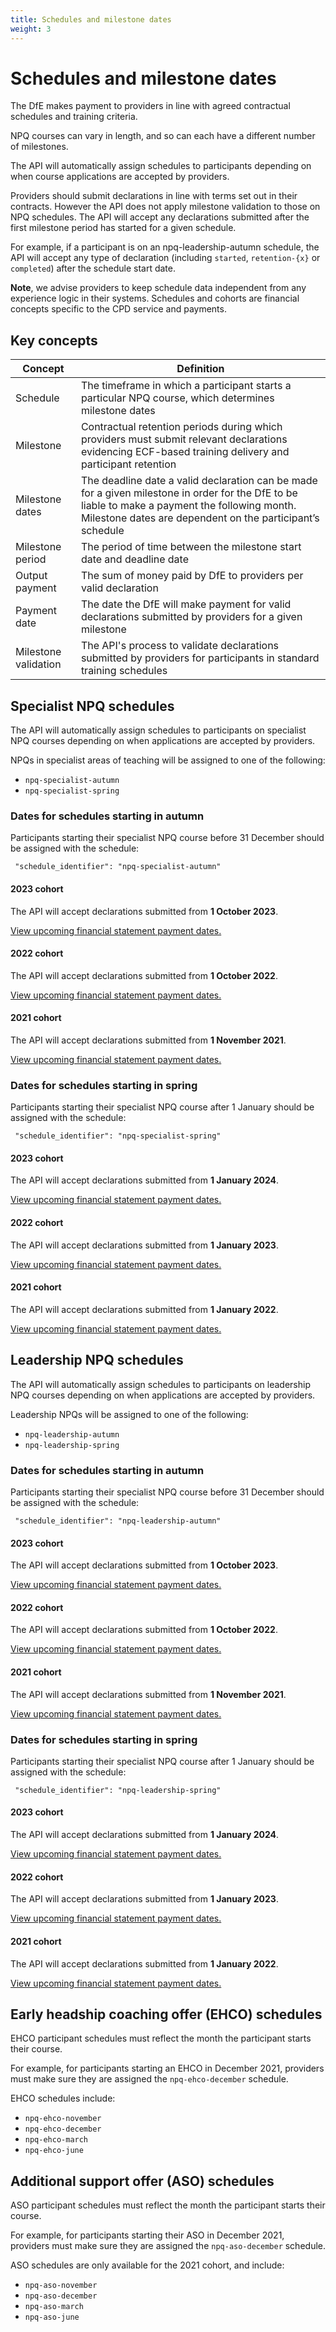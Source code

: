 ```yaml
---
title: Schedules and milestone dates
weight: 3
---
```


# Schedules and milestone dates

The DfE makes payment to providers in line with agreed contractual schedules and training criteria. 

NPQ courses can vary in length, and so can each have a different number of milestones.

The API will automatically assign schedules to participants depending on when course applications are accepted by providers. 

<div class="govuk-inset-text"> Providers should submit declarations in line with terms set out in their contracts. However the API does not apply milestone validation to those on NPQ schedules. The API will accept any declarations submitted after the first milestone period has started for a given schedule.</div>

For example, if a participant is on an npq-leadership-autumn schedule, the API will accept any type of declaration (including `started`, `retention-{x}` or `completed`) after the schedule start date.

**Note**, we advise providers to keep schedule data independent from any experience logic in their systems. Schedules and cohorts are financial concepts specific to the CPD service and payments. 

## Key concepts

| Concept      | Definition| 
| -------- | --------  |
| Schedule    | The timeframe in which a participant starts a particular NPQ course, which determines milestone dates      |
| Milestone   | Contractual retention periods during which providers must submit relevant declarations evidencing ECF-based training delivery and participant retention     |
| Milestone dates    | The deadline date a valid declaration can be made for a given milestone in order for the DfE to be liable to make a payment the following month. Milestone dates are dependent on the participant’s schedule       |
| Milestone period    | The period of time between the milestone start date and deadline date       |
| Output payment    | The sum of money paid by DfE to providers per valid declaration     |
| Payment date    | The date the DfE will make payment for valid declarations submitted by providers for a given milestone     |
| Milestone validation    | The API's process to validate declarations submitted by providers for participants in standard training schedules       |

## Specialist NPQ schedules

The API will automatically assign schedules to participants on specialist NPQ courses depending on when applications are accepted by providers. 

NPQs in specialist areas of teaching will be assigned to one of the following: 

* `npq-specialist-autumn`
* `npq-specialist-spring`

### Dates for schedules starting in autumn 

Participants starting their specialist NPQ course before 31 December should be assigned with the schedule: 

```
 "schedule_identifier": "npq-specialist-autumn"
```
#### 2023 cohort

The API will accept declarations submitted from **1 October 2023**.

[View upcoming financial statement payment dates.](/api-reference/npq/guidance/#view-financial-statement-payment-dates)

#### 2022 cohort

The API will accept declarations submitted from **1 October 2022**.

[View upcoming financial statement payment dates.](/api-reference/npq/guidance/#view-financial-statement-payment-dates)

#### 2021 cohort

The API will accept declarations submitted from **1 November 2021**.

[View upcoming financial statement payment dates.](/api-reference/npq/guidance/#view-financial-statement-payment-dates)

### Dates for schedules starting in spring 

Participants starting their specialist NPQ course after 1 January should be assigned with the schedule: 

```
 "schedule_identifier": "npq-specialist-spring"
```

#### 2023 cohort

The API will accept declarations submitted from **1 January 2024**.

[View upcoming financial statement payment dates.](/api-reference/npq/guidance/#view-financial-statement-payment-dates)

#### 2022 cohort

The API will accept declarations submitted from **1 January 2023**.

[View upcoming financial statement payment dates.](/api-reference/npq/guidance/#view-financial-statement-payment-dates)

#### 2021 cohort

The API will accept declarations submitted from **1 January 2022**.

[View upcoming financial statement payment dates.](/api-reference/npq/guidance/#view-financial-statement-payment-dates)

## Leadership NPQ schedules

The API will automatically assign schedules to participants on leadership NPQ courses depending on when applications are accepted by providers.

Leadership NPQs will be assigned to one of the following:

* `npq-leadership-autumn`
* `npq-leadership-spring`

### Dates for schedules starting in autumn 

Participants starting their specialist NPQ course before 31 December should be assigned with the schedule: 

```
 "schedule_identifier": "npq-leadership-autumn"
```

#### 2023 cohort

The API will accept declarations submitted from **1 October 2023**.

[View upcoming financial statement payment dates.](/api-reference/npq/guidance/#view-financial-statement-payment-dates)

#### 2022 cohort

The API will accept declarations submitted from **1 October 2022**.

[View upcoming financial statement payment dates.](/api-reference/npq/guidance/#view-financial-statement-payment-dates)

#### 2021 cohort

The API will accept declarations submitted from **1 November 2021**.

[View upcoming financial statement payment dates.](/api-reference/npq/guidance/#view-financial-statement-payment-dates)

### Dates for schedules starting in spring 

Participants starting their specialist NPQ course after 1 January should be assigned with the schedule: 

```
 "schedule_identifier": "npq-leadership-spring"
```

#### 2023 cohort

The API will accept declarations submitted from **1 January 2024**.

[View upcoming financial statement payment dates.](/api-reference/npq/guidance/#view-financial-statement-payment-dates)

#### 2022 cohort

The API will accept declarations submitted from **1 January 2023**.

[View upcoming financial statement payment dates.](/api-reference/npq/guidance/#view-financial-statement-payment-dates)

#### 2021 cohort

The API will accept declarations submitted from **1 January 2022**.

[View upcoming financial statement payment dates.](/api-reference/npq/guidance/#view-financial-statement-payment-dates)

## Early headship coaching offer (EHCO) schedules 

EHCO participant schedules must reflect the month the participant starts their course. 

For example, for participants starting an EHCO in December 2021, providers must make sure they are assigned the `npq-ehco-december` schedule.

EHCO schedules include: 

* `npq-ehco-november`
* `npq-ehco-december`
* `npq-ehco-march`
* `npq-ehco-june`

## Additional support offer (ASO) schedules  

ASO participant schedules must reflect the month the participant starts their course. 

For example, for participants starting their ASO in December 2021, providers must make sure they are assigned the `npq-aso-december` schedule.

ASO schedules are only available for the 2021 cohort, and include: 

* `npq-aso-november`
* `npq-aso-december`
* `npq-aso-march`
* `npq-aso-june`
